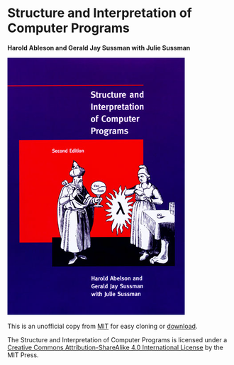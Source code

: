 Structure and Interpretation of Computer Programs
=================================================

**Harold Ableson and
Gerald Jay Sussman
with Julie Sussman**

![cover]

This is an unofficial copy from [MIT] for easy cloning or [download].

The Structure and Interpretation of Computer Programs is licensed under
a [Creative Commons Attribution-ShareAlike 4.0 International License][CC4]
by the MIT Press.

[cover]: images/cover.jpg
[MIT]: https://mitp-content-server.mit.edu/books/content/sectbyfn/books_pres_0/6515/sicp.zip/full-text/book/book.html
[CC4]: http://creativecommons.org/licenses/by-sa/4.0/
[Download]: https://github.com/it-depends/sicp-book/archive/main.zip
